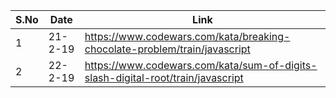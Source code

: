 S.No  | Date    |  Link
----- | ------- |  ---------
  1   | 21-2-19 |  https://www.codewars.com/kata/breaking-chocolate-problem/train/javascript
  2   | 22-2-19 |  https://www.codewars.com/kata/sum-of-digits-slash-digital-root/train/javascript
  
